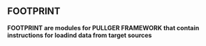 ## FOOTPRINT

**FOOTPRINT are modules for PULLGER FRAMEWORK that contain instructions for loadind data from target sources**
